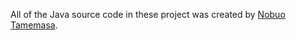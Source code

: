 
All of the Java source code in these project was created by [Nobuo Tamemasa](http://alvinalexander.com/java/swing/tame/).
